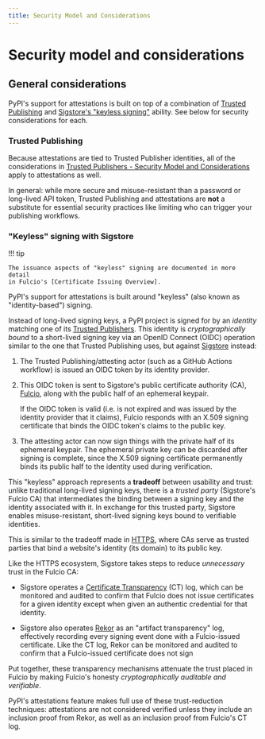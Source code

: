 ```yaml
---
title: Security Model and Considerations
---
```


# Security model and considerations

## General considerations

PyPI's support for attestations is built on top of a combination
of [Trusted Publishing] and [Sigstore's "keyless signing"] ability.
See below for security considerations for each.

### Trusted Publishing

Because attestations are tied to Trusted Publisher identities, all
of the considerations in [Trusted Publishers - Security Model and Considerations]
apply to attestations as well.

In general: while more secure and misuse-resistant than a password or long-lived
API token, Trusted Publishing and attestations are **not** a substitute
for essential security practices like limiting who can trigger your publishing
workflows.

### "Keyless" signing with Sigstore

!!! tip

    The issuance aspects of "keyless" signing are documented in more detail
    in Fulcio's [Certificate Issuing Overview].

PyPI's support for attestations is built around "keyless" (also known
as "identity-based") signing.

Instead of long-lived signing keys, a PyPI project is signed for by
an *identity* matching one of its [Trusted Publishers]. This identity
is *cryptographically bound* to a short-lived signing key via an
OpenID Connect (OIDC) operation similar to the one that Trusted Publishing uses,
but against [Sigstore] instead:

1. The Trusted Publishing/attesting actor (such as a GitHub Actions workflow)
   is issued an OIDC token by its identity provider.

2. This OIDC token is sent to Sigstore's public certificate authority (CA),
   [Fulcio], along with the public half of an ephemeral keypair.

    If the OIDC token is valid (i.e. is not expired and was issued by the
    identity provider that it claims), Fulcio responds with an X.509 signing
    certificate that binds the OIDC token's claims to the public key.

3. The attesting actor can now sign things with the private half of its
   ephemeral keypair. The ephemeral private key can be discarded
   after signing is complete, since the X.509 signing certificate permanently
   binds its public half to the identity used during verification.

This "keyless" approach represents a **tradeoff** between usability and trust:
unlike traditional long-lived signing keys, there is a *trusted party*
(Sigstore's Fulcio CA) that intermediates the binding between a signing
key and the identity associated with it. In exchange for this trusted party,
Sigstore enables misuse-resistant, short-lived signing keys bound to
verifiable identities.

This is similar to the tradeoff made in [HTTPS], where CAs serve as trusted
parties that bind a website's identity (its domain) to its public key.

Like the HTTPS ecosystem, Sigstore takes steps to reduce *unnecessary* trust
in the Fulcio CA:

* Sigstore operates a [Certificate Transparency] (CT) log, which can be
  monitored and audited to confirm that Fulcio does not issue certificates
  for a given identity except when given an authentic credential for that
  identity.

* Sigstore also operates [Rekor] as an "artifact transparency" log, effectively
  recording every signing event done with a Fulcio-issued certificate. Like
  the CT log, Rekor can be monitored and audited to confirm that a
  Fulcio-issued certificate does not sign

Put together, these transparency mechanisms attenuate the trust placed
in Fulcio by making Fulcio's honesty *cryptographically auditable and
verifiable*.

PyPI's attestations feature makes full use of these trust-reduction techniques:
attestations are not considered verified unless they include an inclusion proof
from Rekor, as well as an inclusion proof from Fulcio's CT log.

[Trusted Publishing]: /trusted-publishers/

[Sigstore's "keyless signing"]: https://docs.sigstore.dev/cosign/signing/overview/

[Trusted Publishers - Security Model and Considerations]: /trusted-publishers/security-model/

[Trusted Publishers]: /trusted-publishers/

[Sigstore]: https://docs.sigstore.dev/

[Fulcio]: https://docs.sigstore.dev/certificate_authority/overview/

[Certificate Issuing Overview]: https://docs.sigstore.dev/certificate_authority/certificate-issuing-overview/

[HTTPS]: https://en.wikipedia.org/wiki/HTTPS

[Certificate Transparency]: https://certificate.transparency.dev/

[Rekor]: https://docs.sigstore.dev/logging/overview/
